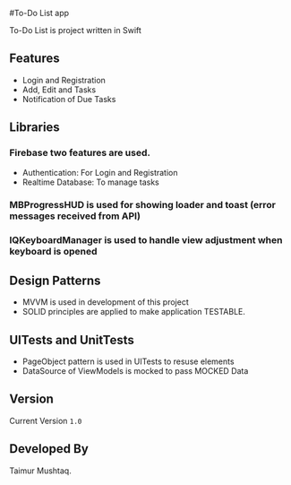 #To-Do List app

To-Do List is project written in Swift

## Features

* Login and Registration
* Add, Edit and Tasks
* Notification of Due Tasks

## Libraries

### Firebase two features are used.
* Authentication: For Login and Registration
* Realtime Database: To manage tasks

### MBProgressHUD is used for showing loader and toast (error messages received from API)

### IQKeyboardManager is used to handle view adjustment when keyboard is opened 

## Design Patterns

* MVVM is used in development of this project
* SOLID principles are applied to make application TESTABLE.

## UITests and UnitTests

* PageObject pattern is used in UITests to resuse elements
* DataSource of ViewModels is mocked to pass MOCKED Data 

##  Version
Current Version ```1.0```

## Developed By
Taimur Mushtaq.
